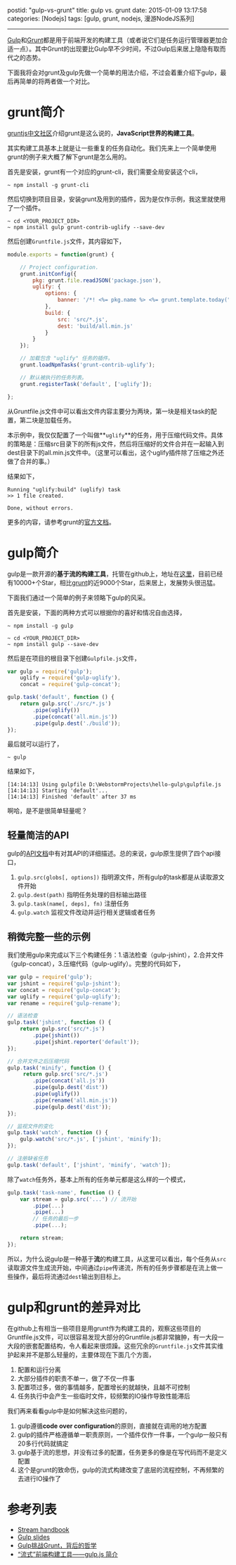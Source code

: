 postid: "gulp-vs-grunt"
title: gulp vs. grunt
date: 2015-01-09 13:17:58
categories: [Nodejs]
tags: [gulp, grunt, nodejs, 漫游NodeJS系列]

---

[Gulp](http://gulpjs.com/)和[Grunt](http://gruntjs.com/)都是用于前端开发的构建工具（或者说它们是任务运行管理器更加合适一点）。其中Grunt的出现要比Gulp早不少时间，不过Gulp后来居上隐隐有取而代之的态势。

下面我将会对grunt及gulp先做一个简单的用法介绍，不过会着重介绍下gulp，最后再简单的将两者做一个对比。

# grunt简介

[gruntjs中文社区](http://www.gruntjs.net/)介绍grunt是这么说的，**JavaScript世界的构建工具**。

其实构建工具基本上就是让一些重复的任务自动化。我们先来上一个简单使用grunt的例子来大概了解下grunt是怎么用的。

首先是安装，grunt有一个对应的grunt-cli，我们需要全局安装这个cli，

```shell
~ npm install -g grunt-cli
```

然后切换到项目目录，安装grunt及用到的插件，因为是仅作示例，我这里就使用了一个插件。

```shell
~ cd <YOUR_PROJECT_DIR>
~ npm install gulp grunt-contrib-uglify --save-dev
```

然后创建`Gruntfile.js`文件，其内容如下，

```javascript
module.exports = function(grunt) {

    // Project configuration.
    grunt.initConfig({
        pkg: grunt.file.readJSON('package.json'),
        uglify: {
            options: {
                banner: '/*! <%= pkg.name %> <%= grunt.template.today("yyyy-mm-dd") %> */\n'
            },
            build: {
                src: 'src/*.js',
                dest: 'build/all.min.js'
            }
        }
    });

    // 加载包含 "uglify" 任务的插件。
    grunt.loadNpmTasks('grunt-contrib-uglify');

    // 默认被执行的任务列表。
    grunt.registerTask('default', ['uglify']);

};
```

从Gruntfile.js文件中可以看出文件内容主要分为两块，第一块是相关task的配置，第二块是加载任务。

本示例中，我仅仅配置了一个叫做**`uglify`**的任务，用于压缩代码文件。具体的策略是：压缩src目录下的所有js文件，然后将压缩好的文件合并在一起输入到dest目录下的all.min.js文件中。（这里可以看出，这个uglify插件除了压缩之外还做了合并的事。）

结果如下，

```shell
Running "uglify:build" (uglify) task
>> 1 file created.

Done, without errors.
```

更多的内容，请参考grunt的[官方文档](http://gruntjs.com/getting-started)。


# gulp简介

gulp是一款开源的**基于流的构建工具**，托管在github上，地址在[这里](https://github.com/gulpjs/gulp)，目前已经有10000+个Star，相比[grunt](https://github.com/gruntjs/grunt)的近9000个Star，后来居上，发展势头很迅猛。

下面我们通过一个简单的例子来领略下gulp的风采。

首先是安装，下面的两种方式可以根据你的喜好和情况自由选择，

```shell
~ npm install -g gulp
```

```shell
~ cd <YOUR_PROJECT_DIR>
~ npm install gulp --save-dev
```

然后是在项目的根目录下创建`Gulpfile.js`文件，

```javascript
var gulp = require('gulp');
    uglify = require('gulp-uglify'),
    concat = require('gulp-concat');

gulp.task('default', function () {
    return gulp.src('./src/*.js')
        .pipe(uglify())
        .pipe(concat('all.min.js'))
        .pipe(gulp.dest('./build'));
});
```

最后就可以运行了，

```shell
~ gulp
```
结果如下，

```shell
[14:14:13] Using gulpfile D:\WebstormProjects\hello-gulp\gulpfile.js
[14:14:13] Starting 'default'...
[14:14:13] Finished 'default' after 37 ms
```

啊哈，是不是很简单轻量呢？

## 轻量简洁的API

gulp的[API文档](https://github.com/gulpjs/gulp/blob/master/docs/API.md)中有对其API的详细描述。总的来说，gulp原生提供了四个api接口，

1. `gulp.src(globs[, options])` 指明源文件，所有gulp的task都是从读取源文件开始
2. `gulp.dest(path)` 指明任务处理的目标输出路径
3. `gulp.task(name[, deps], fn)` 注册任务
4. `gulp.watch` 监视文件改动并运行相关逻辑或者任务

## 稍微完整一些的示例

我们使用gulp来完成以下三个构建任务：1.语法检查（gulp-jshint），2.合并文件（gulp-concat），3.压缩代码（gulp-uglify）。完整的代码如下，

```javascript
var gulp = require('gulp');
var jshint = require('gulp-jshint');
var concat = require('gulp-concat');
var uglify = require('gulp-uglify');
var rename = require('gulp-rename');

// 语法检查
gulp.task('jshint', function () {
    return gulp.src('src/*.js')
        .pipe(jshint())
        .pipe(jshint.reporter('default'));
});

// 合并文件之后压缩代码
gulp.task('minify', function () {
     return gulp.src('src/*.js')
        .pipe(concat('all.js'))
        .pipe(gulp.dest('dist'))
        .pipe(uglify())
        .pipe(rename('all.min.js'))
        .pipe(gulp.dest('dist'));
});

// 监视文件的变化
gulp.task('watch', function () {
    gulp.watch('src/*.js', ['jshint', 'minify']);
});

// 注册缺省任务
gulp.task('default', ['jshint', 'minify', 'watch']);
```

除了`watch`任务外，基本上所有的任务单元都是这么样的一个模式，

```javascript
gulp.task('task-name', function () {
    var stream = gulp.src('...') // 流开始
        .pipe(...)
        .pipe(...)
        // 任务的最后一步
        .pipe(...);

    return stream;
});
```

所以，为什么说gulp是一种基于**流**的构建工具，从这里可以看出，每个任务从`src`读取源文件生成流开始，中间通过`pipe`传递流，所有的任务步骤都是在流上做一些操作，最后将流通过`dest`输出到目标上。

# gulp和grunt的差异对比

在github上有相当一些项目是用grunt作为构建工具的，观察这些项目的Gruntfile.js文件，可以很容易发现大部分的Gruntfile.js都非常臃肿，有一大段一大段的嵌套配置结构，令人看起来很烦躁。这些冗余的`Gruntfile.js`文件其实维护起来并不是那么轻量的，主要体现在下面几个方面，

1. 配置和运行分离
2. 大部分插件的职责不单一，做了不仅一件事
3. 配置项过多，做的事情越多，配置增长的就越快，且越不可控制
4. 任务执行中会产生一些临时文件，较频繁的IO操作导致性能滞后

我们再来看看gulp中是如何解决这些问题的，

1. gulp遵循**code over configuration**的原则，直接就在调用的地方配置
2. gulp的插件严格遵循单一职责原则，一个插件仅作一件事，一个gulp一般只有20多行代码就搞定
3. gulp基于流的思想，并没有过多的配置，任务更多的像是在写代码而不是定义配置
4. 这个是grunt的致命伤，gulp的流式构建改变了底层的流程控制，不再频繁的去进行IO操作了


# 参考列表

- [Stream handbook](https://github.com/substack/stream-handbook)
- [Gulp slides](http://slides.com/contra/gulp)
- [Gulp挑战Grunt，背后的哲学](http://www.jianshu.com/p/3779f708f5d7/)
- [“流式”前端构建工具——gulp.js 简介](http://segmentfault.com/blog/nightire/1190000000435599)




